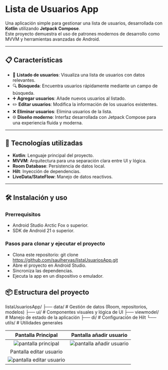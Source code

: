 # Lista de Usuarios App

Una aplicación simple para gestionar una lista de usuarios, desarrollada con **Kotlin** utilizando **Jetpack Compose**.  
Este proyecto demuestra el uso de patrones modernos de desarrollo como MVVM y herramientas avanzadas de Android.

---

## 📋 Características

- 📂 **Listado de usuarios**: Visualiza una lista de usuarios con datos relevantes.  
- 🔍 **Búsqueda**: Encuentra usuarios rápidamente mediante un campo de búsqueda.  
- ➕ **Agregar usuarios**: Añade nuevos usuarios al listado.  
- ✏️ **Editar usuarios**: Modifica la información de los usuarios existentes.  
- ❌ **Eliminar usuarios**: Elimina usuarios de la lista.  
- 🌐 **Diseño moderno**: Interfaz desarrollada con Jetpack Compose para una experiencia fluida y moderna.  

---
## 🚀 Tecnologías utilizadas

- **Kotlin**: Lenguaje principal del proyecto.  
- **MVVM**: Arquitectura para una separación clara entre UI y lógica.  
- **Room Database**: Persistencia de datos local.  
- **Hilt**: Inyección de dependencias.  
- **LiveData/StateFlow**: Manejo de datos reactivos.  

---

## 🛠️ Instalación y uso

### Prerrequisitos
- Android Studio Arctic Fox o superior.  
- SDK de Android 21 o superior.
### Pasos para clonar y ejecutar el proyecto
- Clona este repositorio:
  git clone https://github.com/saulhervas/listaUsuariosApp.git
- Abre el proyecto en Android Studio.
- Sincroniza las dependencias.
- Ejecuta la app en un dispositivo o emulador.

## 📦 Estructura del proyecto
listaUsuariosApp/
├── data/                # Gestión de datos (Room, repositorios, modelos)
├── ui/                  # Componentes visuales y lógica de UI
├── viewmodel/           # Manejo de estado de la aplicación
├── di/                  # Configuración de Hilt
└── utils/               # Utilidades generales



|                               Pantalla Principal                              |                                   Pantalla añadir usuario                                |
|:------------------------------------------------------------------------------:|:------------------------------------------------------------------------------:|
|   ![pantalla principal](https://github.com/saulhervas/listaUsuariosApp/assets/136034899/df36225e-05fe-4c5a-8279-6d28d4dace47)   |    ![pantalla añadir usuario](https://github.com/saulhervas/listaUsuariosApp/assets/136034899/5a442560-5ee6-41d0-854a-381129528105)    |
|                               Pantalla editar usuario                              |    
|  ![pantalla editar usuario](https://github.com/saulhervas/listaUsuariosApp/assets/136034899/b5bdc71f-4999-44fc-ab29-e9d6987c5930)     |   
